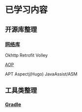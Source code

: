 # 已学习内容

## 开源库整理

### [网络库](docs/network)

Okhttp Retrofit Volley

[AOP](docs/aop)

APT Aspectj(Hugo) JavaAssist/ASM 

## 工具类整理

### [Gradle](docs/gradle)


